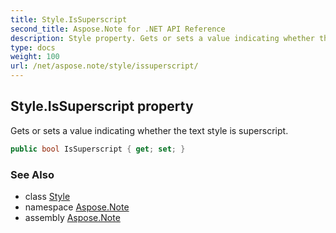 ```yaml
---
title: Style.IsSuperscript
second_title: Aspose.Note for .NET API Reference
description: Style property. Gets or sets a value indicating whether the text style is superscript
type: docs
weight: 100
url: /net/aspose.note/style/issuperscript/
---
```

## Style.IsSuperscript property

Gets or sets a value indicating whether the text style is superscript.

```csharp
public bool IsSuperscript { get; set; }
```

### See Also

* class [Style](../)
* namespace [Aspose.Note](../../style/)
* assembly [Aspose.Note](../../../)


